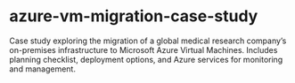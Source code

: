 # azure-vm-migration-case-study
Case study exploring the migration of a global medical research company’s on-premises infrastructure to Microsoft Azure Virtual Machines. Includes planning checklist, deployment options, and Azure services for monitoring and management.
